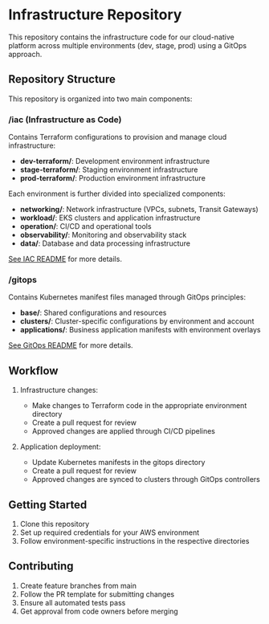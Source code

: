 # Infrastructure Repository

This repository contains the infrastructure code for our cloud-native platform across multiple environments (dev, stage, prod) using a GitOps approach.

## Repository Structure

This repository is organized into two main components:

### /iac (Infrastructure as Code)
Contains Terraform configurations to provision and manage cloud infrastructure:
- **dev-terraform/**: Development environment infrastructure
- **stage-terraform/**: Staging environment infrastructure
- **prod-terraform/**: Production environment infrastructure

Each environment is further divided into specialized components:
- **networking/**: Network infrastructure (VPCs, subnets, Transit Gateways)
- **workload/**: EKS clusters and application infrastructure
- **operation/**: CI/CD and operational tools
- **observability/**: Monitoring and observability stack
- **data/**: Database and data processing infrastructure

[See IAC README](/iac/README.md) for more details.

### /gitops
Contains Kubernetes manifest files managed through GitOps principles:
- **base/**: Shared configurations and resources
- **clusters/**: Cluster-specific configurations by environment and account
- **applications/**: Business application manifests with environment overlays

[See GitOps README](/gitops/README.md) for more details.

## Workflow

1. Infrastructure changes:
   - Make changes to Terraform code in the appropriate environment directory
   - Create a pull request for review
   - Approved changes are applied through CI/CD pipelines

2. Application deployment:
   - Update Kubernetes manifests in the gitops directory
   - Create a pull request for review
   - Approved changes are synced to clusters through GitOps controllers

## Getting Started

1. Clone this repository
2. Set up required credentials for your AWS environment
3. Follow environment-specific instructions in the respective directories

## Contributing

1. Create feature branches from main
2. Follow the PR template for submitting changes
3. Ensure all automated tests pass
4. Get approval from code owners before merging
